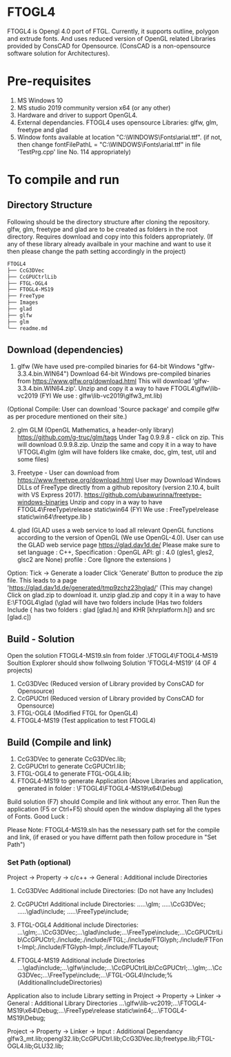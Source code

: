 # FTOGL4
FTOGL4 is Opengl 4.0 port of FTGL. Currently, it supports outline, polygon and extrude fonts.
And uses reduced version of OpenGL related Libraries provided by ConsCAD for Opensource. (ConsCAD is a non-opensource software solution for Architectures).

# Pre-requisites
1. MS Windows 10
2. MS studio 2019 community version x64 (or any other)
3. Hardware and driver to support OpenGL4.
4. External dependancies. FTOGL4 uses opensource Libraries: glfw, glm, freetype and glad
5. Window fonts available at location "C:\WINDOWS\Fonts\arial.ttf". 
(if not, then change fontFilePathL = "C:\\WINDOWS\\Fonts\\arial.ttf" in file 'TestPrg.cpp' line No. 114 appropriately)

# To compile and run 
## Directory Structure
Following should be the directory structure after cloning the repository. glfw, glm, freetype and glad are to be created as folders in the root directory. Requires download and copy into this folders appropriately.
(If any of these library already availbale in your machine and want to use it then please change the path setting accordingly in the project)
 
```bash
FTOGL4
├── CcG3DVec
├── CcGPUCtrlLib
├── FTGL-OGL4
├── FTOGL4-MS19
├── FreeType
├── Images
├── glad
├── glfw
├── glm
└── readme.md
```


## Download (dependencies) 
1. glfw
(We have used pre-compiled binaries for 64-bit Windows "glfw-3.3.4.bin.WIN64")
Download 64-bit Windows pre-compiled binaries from  https://www.glfw.org/download.html 
This will download  'glfw-3.3.4.bin.WIN64.zip'. Unzip and copy it a way to have
FTOGL4\glfw\lib-vc2019
(FYI We use : glfw\lib-vc2019\glfw3_mt.lib)

(Optional Compile: User can download 'Source package' and compile glfw as per procedure mentioned on their site.)

2. glm 
GLM (OpenGL Mathematics, a header-only library)
https://github.com/g-truc/glm/tags
Under Tag 0.9.9.8 - click on zip. This will download 0.9.9.8.zip.
Unzip the same and copy it in a way to have
\FTOGL4\glm
(glm will have folders like cmake, doc, glm, test, util and some files)

3. Freetype - 
User can download from https://www.freetype.org/download.html
User may Download Windows DLLs of FreeType  directly from a github repository (version 2.10.4, built with VS Express 2017).
https://github.com/ubawurinna/freetype-windows-binaries
Unzip and copy in a way to have 
FTOGL4\FreeType\release static\win64
(FYI We use : FreeType\release static\win64\freetype.lib )


4. glad
(GLAD uses a web service to load all relevant OpenGL functions according to the version of OpenGL (We use OpenGL-4.0).
User can use the GLAD web service page https://glad.dav1d.de/
Please make sure to set 
language : C++, 
Specification : OpenGL
API: gl : 4.0
(gles1, gles2, glsc2 are None)
profile : Core
(Ignore the extensions )

Option:
Tick -> Generate a loader
Click 'Generate' Button  to produce the zip file. 
This leads to a page 'https://glad.dav1d.de/generated/tmp9zchz23hglad/' (This may change)
Click on glad.zip to download it.
unzip glad.zip and copy it in a way to have 
E:\FTOGL4\glad
(\glad  will have two folders include (Has two folders Include { has two folders : glad [glad.h] and KHR [khrplatform.h]} and src [glad.c])



## Build - Solution 

Open the solution
FTOGL4-MS19.sln from folder .\FTOGL4\FTOGL4-MS19
Soultion Explorer should show follwoing 
Solution 'FTOGL4-MS19' (4 OF 4 projects)
1. CcG3DVec (Reduced version of Library provided by ConsCAD for Opensource)
2. CcGPUCtrl (Reduced version of Library provided by ConsCAD for Opensource)
3. FTGL-OGL4 (Modified FTGL for OpenGL4)
4. FTOGL4-MS19 (Test application to test FTOGL4)

## Build (Compile and link)
1. CcG3DVec to generate CcG3DVec.lib;
2. CcGPUCtrl to generate CcGPUCtrl.lib;
3. FTGL-OGL4 to generate FTGL-OGL4.lib;
4. FTOGL4-MS19  to generate Application
(Above Libraries and application, generated in folder : \FTOGL4\FTOGL4-MS19\x64\Debug)

Build solution (F7) should Compile and link without any error. 
Then Run the application (F5 or Ctrl+F5) should open the window displaying all the types of Fonts.
Good Luck :


Please Note:
FTOGL4-MS19.sln has the nesessary path set for the compile and link, 
(if erased or you have differnt path then follow procedure in "Set Path")



### Set Path (optional) 
Project -> Property -> c/c++ -> General : Additional include Directories

1. CcG3DVec
Additional include Directories:
(Do not have any Includes)

2. CcGPUCtrl
Additional include Directories:
.\..\..\glm; .\..\..\CcG3DVec; .\..\..\glad\include; .\..\..\FreeType\include;

3. FTGL-OGL4
Additional include Directories:
.\..\glm;.\..\CcG3DVec;.\..\glad\include;.\..\FreeType\include;.\..\CcGPUCtrlLib\CcGPUCtrl;./include;./include/FTGL;./include/FTGlyph;./include/FTFont-Impl;./include/FTGlyph-Impl;./include/FTLayout;


4. FTOGL4-MS19
Additional include Directories
.\..\glad\include;.\..\glfw\include;.\..\CcGPUCtrlLib\CcGPUCtrl;.\..\glm;.\..\CcG3DVec;.\..\FreeType\include;.\..\FTGL-OGL4\Include;%(AdditionalIncludeDirectories)

Application also to include Library setting in
Project -> Property -> Linker -> General : Additional Library Directories
.\..\glfw\lib-vc2019;.\..\FTOGL4-MS19\x64\Debug;.\..\FreeType\release static\win64;.\..\FTOGL4-MS19\Debug;

Project -> Property -> Linker -> Input : Additional Dependancy 
glfw3_mt.lib;opengl32.lib;CcGPUCtrl.lib;CcG3DVec.lib;freetype.lib;FTGL-OGL4.lib;GLU32.lib;

